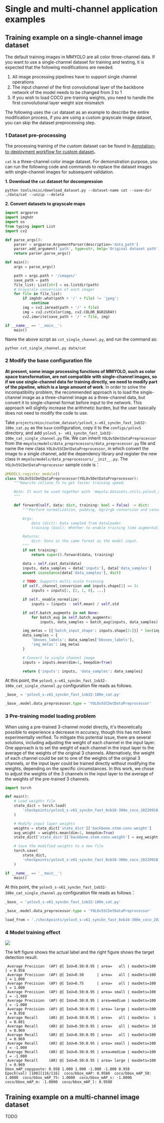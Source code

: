 # Single and multi-channel application examples

## Training example on a single-channel image dataset

The default training images in MMYOLO are all color three-channel data. If you want to use a single-channel dataset for training and testing, it is expected that the following modifications are needed.

1. All image processing pipelines have to support single channel operations
2. The input channel of the first convolutional layer of the backbone network of the model needs to be changed from 3 to 1
3. If you wish to load COCO pre-training weights, you need to handle the first convolutional layer weight size mismatch

The following uses the `cat` dataset as an example to describe the entire modification process, if you are using a custom grayscale image dataset, you can skip the dataset preprocessing step.

### 1 Dataset pre-processing

The processing training of the custom dataset can be found in [Annotation-to-deployment workflow for custom dataset](../recommended_topics/labeling_to_deployment_tutorials.md)。

`cat` is a three-channel color image dataset. For demonstration purpose, you can run the following code and commands to replace the dataset images with single-channel images for subsequent validation.

**1. Download the `cat` dataset for decompression**

```shell
python tools/misc/download_dataset.py --dataset-name cat --save-dir ./data/cat --unzip --delete
```

**2. Convert datasets to grayscale maps**

```python
import argparse
import imghdr
import os
from typing import List
import cv2

def parse_args():
    parser = argparse.ArgumentParser(description='data_path')
    parser.add_argument('path', type=str, help='Original dataset path')
    return parser.parse_args()

def main():
    args = parse_args()

    path = args.path + '/images/'
    save_path = path
    file_list: List[str] = os.listdir(path)
    # Grayscale conversion of each imager
    for file in file_list:
        if imghdr.what(path + '/' + file) != 'jpeg':
            continue
        img = cv2.imread(path + '/' + file)
        img = cv2.cvtColor(img, cv2.COLOR_BGR2GRAY)
        cv2.imwrite(save_path + '/' + file, img)

if __name__ == '__main__':
    main()
```

Name the above script as `cvt_single_channel.py`, and run the command as:

```shell
python cvt_single_channel.py data/cat
```

### 2 Modify the base configuration file

**At present, some image processing functions of MMYOLO, such as color space transformation, are not compatible with single-channel images, so if we use single-channel data for training directly, we need to modify part of the pipeline, which is a large amount of work**. In order to solve the incompatibility problem, the recommended approach is to load the single-channel image as a three-channel image as a three-channel data, but convert it to single-channel format before input to the network. This approach will slightly increase the arithmetic burden, but the user basically does not need to modify the code to use.

Take `projects/misc/custom_dataset/yolov5_s-v61_syncbn_fast_1xb32-100e_cat.py` as the `base` configuration, copy it to the `configs/yolov5` directory, and add `yolov5_s- v61_syncbn_fast_1xb32-100e_cat_single_channel.py` file. We can inherit `YOLOv5DetDataPreprocessor` from the `mmyolo/models/data_preprocessors/data_preprocessor.py` file and name the new class `YOLOv5SCDetDataPreprocessor`, in which convert the image to a single channel, add the dependency library and register the new class in `mmyolo/models/data_preprocessors/__init__.py`. The `YOLOv5SCDetDataPreprocessor` sample code is：

```python
@MODELS.register_module()
class YOLOv5SCDetDataPreprocessor(YOLOv5DetDataPreprocessor):
    """Rewrite collate_fn to get faster training speed.

    Note: It must be used together with `mmyolo.datasets.utils.yolov5_collate`
    """

    def forward(self, data: dict, training: bool = False) -> dict:
        """Perform normalization, padding, bgr2rgb conversion and convert to single channel image based on ``DetDataPreprocessor``.

        Args:
            data (dict): Data sampled from dataloader.
            training (bool): Whether to enable training time augmentation.

        Returns:
            dict: Data in the same format as the model input.
        """
        if not training:
            return super().forward(data, training)

        data = self.cast_data(data)
        inputs, data_samples = data['inputs'], data['data_samples']
        assert isinstance(data['data_samples'], dict)

        # TODO: Supports multi-scale training
        if self._channel_conversion and inputs.shape[1] == 3:
            inputs = inputs[:, [2, 1, 0], ...]

        if self._enable_normalize:
            inputs = (inputs - self.mean) / self.std

        if self.batch_augments is not None:
            for batch_aug in self.batch_augments:
                inputs, data_samples = batch_aug(inputs, data_samples)

        img_metas = [{'batch_input_shape': inputs.shape[2:]}] * len(inputs)
        data_samples = {
            'bboxes_labels': data_samples['bboxes_labels'],
            'img_metas': img_metas
        }

        # Convert to single channel image
        inputs = inputs.mean(dim=1, keepdim=True)

        return {'inputs': inputs, 'data_samples': data_samples}
```

At this point, the `yolov5_s-v61_syncbn_fast_1xb32-100e_cat_single_channel.py` configuration file reads as follows.

```python
_base_ = 'yolov5_s-v61_syncbn_fast_1xb32-100e_cat.py'

_base_.model.data_preprocessor.type = 'YOLOv5SCDetDataPreprocessor'
```

### 3 Pre-training model loading problem

When using a pre-trained 3-channel model directly, it's theoretically possible to experience a decrease in accuracy, though this has not been experimentally verified. To mitigate this potential issue, there are several solutions, including adjusting the weight of each channel in the input layer. One approach is to set the weight of each channel in the input layer to the average of the weights of the original 3 channels. Alternatively, the weight of each channel could be set to one of the weights of the original 3 channels, or the input layer could be trained directly without modifying the weights, depending on the specific circumstances. In this work, we chose to adjust the weights of the 3 channels in the input layer to the average of the weights of the pre-trained 3 channels.

```python
import torch

def main():
    # Load weights file
    state_dict = torch.load(
        'checkpoints/yolov5_s-v61_syncbn_fast_8xb16-300e_coco_20220918_084700-86e02187.pth'
    )

    # Modify input layer weights
    weights = state_dict['state_dict']['backbone.stem.conv.weight']
    avg_weight = weights.mean(dim=1, keepdim=True)
    state_dict['state_dict']['backbone.stem.conv.weight'] = avg_weight

    # Save the modified weights to a new file
    torch.save(
        state_dict,
        'checkpoints/yolov5_s-v61_syncbn_fast_8xb16-300e_coco_20220918_084700-86e02187_single_channel.pth'
    )

if __name__ == '__main__':
    main()
```

At this point, the `yolov5_s-v61_syncbn_fast_1xb32-100e_cat_single_channel.py` configuration file reads as follows：

```python
_base_ = 'yolov5_s-v61_syncbn_fast_1xb32-100e_cat.py'

_base_.model.data_preprocessor.type = 'YOLOv5SCDetDataPreprocessor'

load_from = './checkpoints/yolov5_s-v61_syncbn_fast_8xb16-300e_coco_20220918_084700-86e02187_single_channel.pth'
```

### 4 Model training effect

<img src="https://raw.githubusercontent.com/landhill/mmyolo/main/resources/cat_single_channel_test.jpeg"/>

The left figure shows the actual label and the right figure shows the target detection result.

```shell
 Average Precision  (AP) @[ IoU=0.50:0.95 | area=   all | maxDets=100 ] = 0.958
 Average Precision  (AP) @[ IoU=0.50      | area=   all | maxDets=100 ] = 1.000
 Average Precision  (AP) @[ IoU=0.75      | area=   all | maxDets=100 ] = 1.000
 Average Precision  (AP) @[ IoU=0.50:0.95 | area= small | maxDets=100 ] = -1.000
 Average Precision  (AP) @[ IoU=0.50:0.95 | area=medium | maxDets=100 ] = -1.000
 Average Precision  (AP) @[ IoU=0.50:0.95 | area= large | maxDets=100 ] = 0.958
 Average Recall     (AR) @[ IoU=0.50:0.95 | area=   all | maxDets=  1 ] = 0.881
 Average Recall     (AR) @[ IoU=0.50:0.95 | area=   all | maxDets= 10 ] = 0.969
 Average Recall     (AR) @[ IoU=0.50:0.95 | area=   all | maxDets=100 ] = 0.969
 Average Recall     (AR) @[ IoU=0.50:0.95 | area= small | maxDets=100 ] = -1.000
 Average Recall     (AR) @[ IoU=0.50:0.95 | area=medium | maxDets=100 ] = -1.000
 Average Recall     (AR) @[ IoU=0.50:0.95 | area= large | maxDets=100 ] = 0.969
bbox_mAP_copypaste: 0.958 1.000 1.000 -1.000 -1.000 0.958
Epoch(val) [100][116/116]  coco/bbox_mAP: 0.9580  coco/bbox_mAP_50: 1.0000  coco/bbox_mAP_75: 1.0000  coco/bbox_mAP_s: -1.0000  coco/bbox_mAP_m: -1.0000  coco/bbox_mAP_l: 0.9580
```

## Training example on a multi-channel image dataset

TODO
